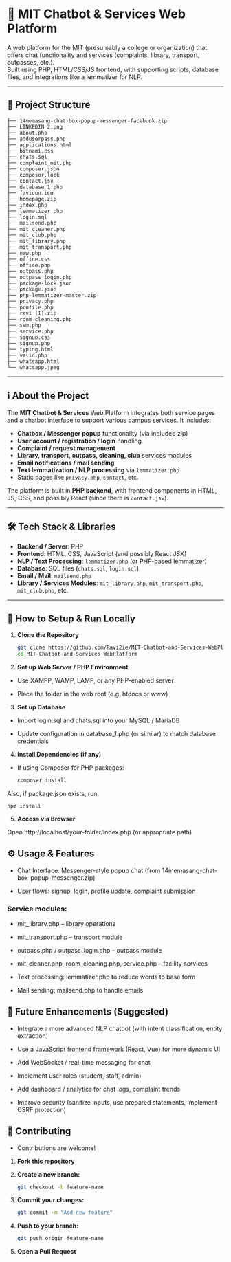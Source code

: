 # 🤖 MIT Chatbot & Services Web Platform

A web platform for the MIT (presumably a college or organization) that offers chat functionality and services (complaints, library, transport, outpasses, etc.).  
Built using PHP, HTML/CSS/JS frontend, with supporting scripts, database files, and integrations like a lemmatizer for NLP.

---

## 📂 Project Structure

    ├── 14memasang-chat-box-popup-messenger-facebook.zip
    ├── LINKEDIN 2.png
    ├── about.php
    ├── adduserpass.php
    ├── applications.html
    ├── bitnami.css
    ├── chats.sql
    ├── complaint_mit.php
    ├── composer.json
    ├── composer.lock
    ├── contact.jsx
    ├── database_1.php
    ├── favicon.ico
    ├── homepage.zip
    ├── index.php
    ├── lemmatizer.php
    ├── login.sql
    ├── mailsend.php
    ├── mit_cleaner.php
    ├── mit_club.php
    ├── mit_library.php
    ├── mit_transport.php
    ├── new.php
    ├── office.css
    ├── office.php
    ├── outpass.php
    ├── outpass_login.php
    ├── package-lock.json
    ├── package.json
    ├── php-lemmatizer-master.zip
    ├── privacy.php
    ├── profile.php
    ├── revi (1).zip
    ├── room_cleaning.php
    ├── sem.php
    ├── service.php
    ├── signup.css
    ├── signup.php
    ├── typing.html
    ├── valid.php
    ├── whatsapp.html
    └── whatsapp.jpeg


---

## ℹ️ About the Project

The **MIT Chatbot & Services** Web Platform integrates both service pages and a chatbot interface to support various campus services. It includes:

- **Chatbox / Messenger popup** functionality (via included zip)  
- **User account / registration / login** handling  
- **Complaint / request management**  
- **Library, transport, outpass, cleaning, club** services modules  
- **Email notifications / mail sending**  
- **Text lemmatization / NLP processing** via `lemmatizer.php`  
- Static pages like `privacy.php`, `contact`, etc.  

The platform is built in **PHP backend**, with frontend components in HTML, JS, CSS, and possibly React (since there is `contact.jsx`).  

---

## 🛠 Tech Stack & Libraries

- **Backend / Server**: PHP  
- **Frontend**: HTML, CSS, JavaScript (and possibly React JSX)  
- **NLP / Text Processing**: `lemmatizer.php` (or PHP-based lemmatizer)  
- **Database**: SQL files (`chats.sql`, `login.sql`)  
- **Email / Mail**: `mailsend.php`  
- **Library / Services Modules**: `mit_library.php`, `mit_transport.php`, `mit_club.php`, etc.  

---

## 🚀 How to Setup & Run Locally

1. **Clone the Repository**

    ```bash
    git clone https://github.com/Ravi2ie/MIT-Chatbot-and-Services-WebPlatform.git
    cd MIT-Chatbot-and-Services-WebPlatform

2. **Set up Web Server / PHP Environment**
  
  - Use XAMPP, WAMP, LAMP, or any PHP-enabled server
  
  - Place the folder in the web root (e.g. htdocs or www)

3. **Set up Database**

  - Import login.sql and chats.sql into your MySQL / MariaDB
  
  - Update configuration in database_1.php (or similar) to match database credentials

4. **Install Dependencies (if any)**

  - If using Composer for PHP packages:
     ```bash
     composer install


Also, if package.json exists, run:
    
    
    npm install


5. **Access via Browser**

Open http://localhost/your-folder/index.php (or appropriate path)

## ⚙️ Usage & Features
  
  - Chat Interface: Messenger-style popup chat (from 14memasang-chat-box-popup-messenger.zip)
  
  - User flows: signup, login, profile update, complaint submission

### Service modules:
  
  - mit_library.php – library operations
  
  - mit_transport.php – transport module
  
  - outpass.php / outpass_login.php – outpass module
  
  - mit_cleaner.php, room_cleaning.php, service.php – facility services
  
  - Text processing: lemmatizer.php to reduce words to base form
  
  - Mail sending: mailsend.php to handle emails

## 🔮 Future Enhancements (Suggested)

  - Integrate a more advanced NLP chatbot (with intent classification, entity extraction)
  
  - Use a JavaScript frontend framework (React, Vue) for more dynamic UI
  
  - Add WebSocket / real-time messaging for chat
  
  - Implement user roles (student, staff, admin)
  
  - Add dashboard / analytics for chat logs, complaint trends
  
  - Improve security (sanitize inputs, use prepared statements, implement CSRF protection)

## 🤝 Contributing

- Contributions are welcome!

1. **Fork this repository**

2. **Create a new branch:**

     ```bash
    git checkout -b feature-name


3. **Commit your changes:**

     ```bash
    git commit -m "Add new feature"


4. **Push to your branch:**

     ```bash
    git push origin feature-name


5. **Open a Pull Request**

